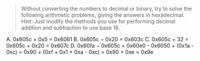 > Without converting the numbers to decimal or binary, try to solve the following
arithmetic problems, giving the answers in hexadecimal. Hint: Just modify the
methods you use for performing decimal addition and subtraction to use base 16.

A. 0x605c + 0x5 = 0x6061
B. 0x605c − 0x20 = 0x603c
C. 0x605c + 32 = 0x605c + 0x20 = 0x607c
D. 0x60fa − 0x605c = 0x60e0 - 0x6050 + (0x1a - 0xc)
                   = 0x90 + (0xf + 0x1 + 0xa - 0xc)
                   = 0x90 + 0xe = 0x9e
